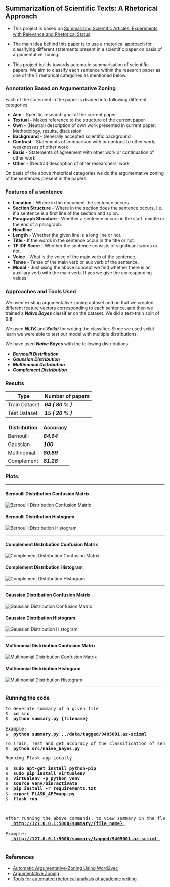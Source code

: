 ## Summarization of Scientific Texts: A Rhetorical Approach

- This project is based on [Summarizing Scientific Articles: Experiments with Relevance and Rhetorical Status](https://www.mitpressjournals.org/doi/pdf/10.1162/089120102762671936)

- The main idea behind this paper is to use a rhetorical approach for classifying different statements present in a scientific paper on basis of argumentative zoning.

- This project builds towards automatic summarisation of scientific papers. We aim to classify each sentence within the research paper as one of the 7 rhetorical categories as mentioned below.

### Annotation Based on Argumentative Zoning

Each of the statement in the paper is divided into following different categories
- **Aim** - Specific research goal of the current paper  
- **Textual** - Makes reference to the structure of the current paper    
- **Own** - (Neutral) description of own work presented in current paper: Methodology, results, discussion  
- **Background** - Generally accepted scientific background  
- **Contrast** - Statements of comparison with or contrast to other work; weaknesses of other work  
- **Basis** - Statements of agreement with other work or continuation of other work  
- **Other** - (Neutral) description of other researchers’ work  

On basis of the above rhetorical categories we do the argumentative zoning of the sentences present in the papers. 

### Features of a sentence

- **Location** - Where in the document the sentence occurs  
- **Section Structure** - Where in the section does the sentence occurs, i.e. if a sentence is a first line of the section and so on.  
- **Paragraph Structure** - Whether a sentence occurs in the start, middle or the end of a paragraph.  
- **Headline**
- **Length** - Whether the given line is a long line or not.  
- **Title** - If the words in the sentence occur in the title or not.  
- **TF IDF Score** - Whether the sentence consists of significant words or not.  
- **Voice** - What is the voice of the main verb of the sentence.  
- **Tense** - Tense of the main verb or aux verb of the sentence.  
- **Modal** - Just using the above concept we find whether there is an auxiliary verb with the main verb. If yes we give the corresponding values.  


### Approaches and Tools Used
We used existing argumentative zoning dataset and on that we created different feature vectors corresponding to each sentence, and then we trained a ***Naive Bayes*** classifier on the dataset. We did a test-train split of **0.8**

We used ***NLTK*** and ***Scikit*** for writing the classifier. Since we used scikit learn we were able to test our model with multiple distributions. 

We have used ***Naive Bayes*** with the following distributions: 
- ***Bernoulli Distribution***
- ***Gaussian Distribution***
- ***Multinomial Distribution***
- ***Complement Distribution***

### Results 

| Type      | Number of papers |
|-----------| -------------    |
| Train Dataset  | ***64 ( 80 % )***      |
| Test Dataset   | ***15 ( 20 % )***      |



| Distribution      | Accuracy |
|-----------| -------------    |
| Bernoulli  | ***84.64***      |
| Gaussian   | ***100***      |
| Multinomial  | ***80.89***      |
| Complement   | ***81.28***      |


### Plots:

---

#### Bernoulli Distribution Confusion Matrix
![Bernoulli Distribution Confusion Matrix](plots/bernouli_cf_matrix.png)
#### Bernoulli Distribution Histogram
![Bernoulli Distribution Histogram](plots/bernouli_hist.png)

---

#### Complement Distribution Confusion Matrix
![Complement Distribution Confusion Matrix](plots/complement_cf_matrix.png)
#### Complement Distribution Histogram
![Complement Distribution Histogram](plots/complement_hist.png)

---

#### Gaussian Distribution Confusion Matrix
![Gaussian Distribution Confusion Matrix](plots/guassian_cf_matrix.png)
#### Gaussian Distribution Histogram
![Gaussian Distribution Histogram](plots/guassian_hist.png)

---

#### Multinomial Distribution Confusion Matrix
![Multinomial Distribution Confusion Matrix](plots/multinomial_cf_matrix.png)
#### Multinomial Distribution Histogram
![Multinomial Distribution Histogram](plots/multinomail_hist.png)

---

### Running the code

<pre>
To Generate summary of a given file
$ <b> cd src </b>
$ <b> python summary.py {filename} </b>

Example:
$ <b> python summary.py ../data/tagged/9405001.az-scixml </b>
</pre>

<pre>
To Train, Test and get accuracy of the classification of sentences
$ <b> python src/naive_bayes.py </b>
</pre>

<pre>
Running Flask app Locally

$ <b> sudo apt-get install python-pip </b>
$ <b> sudo pip install virtualenv </b>
$ <b> virtualenv -p python venv </b>
$ <b> source venv/bin/activate </b>
$ <b> pip install -r requirements.txt </b>
$ <b> export FLASK_APP=app.py </b>
$ <b> flask run </b>

</pre>

<pre>

After running the above commands, to view summary in the flask app, go the the following url
 <b> <a href="http://127.0.0.1:5000/summary/{file_name}"> http://127.0.0.1:5000/summary/{file_name} </a> </b>

Example:
 <b> <a href="http://127.0.0.1:5000/summary/tagged/9405001.az-scixml"> http://127.0.0.1:5000/summary/tagged/9405001.az-scixml </a> </b>
 
</pre>

### References

- [Automatic Argumentative-Zoning Using Word2vec](https://arxiv.org/abs/1703.10152)
- [Argumentative Zoning](https://www.cl.cam.ac.uk/~sht25/az.html)
- [Tools for automated rhetorical analysis of academic writing](http://antonetteshibani.com/tag/argumentative-zoning/)
